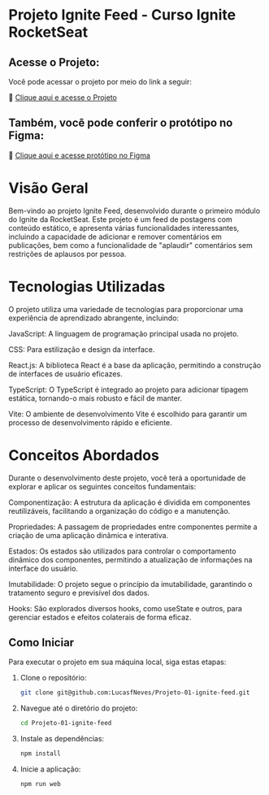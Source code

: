 # Projeto Ignite Feed - Curso Ignite RocketSeat

## Acesse o Projeto:
Você pode acessar o projeto por meio do link a seguir:

🚀  [Clique aqui e acesse o Projeto](https://projeto-01-ignite-feed-rho.vercel.app/)

##

## Também, você pode conferir o protótipo no Figma:

🎨 [Clique aqui e acesse protótipo no Figma](https://www.figma.com/file/oDXSek9UeIgnDQnPpSgNvB/Ignite-Feed?type=design&t=FNRb1ptYUf2NR1Dd-6)

##

# Visão Geral
Bem-vindo ao projeto Ignite Feed, desenvolvido durante o primeiro módulo do Ignite da RocketSeat. Este projeto é um feed de postagens com conteúdo estático, e apresenta várias funcionalidades interessantes, incluindo a capacidade de adicionar e remover comentários em publicações, bem como a funcionalidade de "aplaudir" comentários sem restrições de aplausos por pessoa.

# Tecnologias Utilizadas
O projeto utiliza uma variedade de tecnologias para proporcionar uma experiência de aprendizado abrangente, incluindo:

JavaScript: A linguagem de programação principal usada no projeto.

CSS: Para estilização e design da interface.

React.js: A biblioteca React é a base da aplicação, permitindo a construção de interfaces de usuário eficazes.

TypeScript: O TypeScript é integrado ao projeto para adicionar tipagem estática, tornando-o mais robusto e fácil de manter.

Vite: O ambiente de desenvolvimento Vite é escolhido para garantir um processo de desenvolvimento rápido e eficiente.

# Conceitos Abordados
Durante o desenvolvimento deste projeto, você terá a oportunidade de explorar e aplicar os seguintes conceitos fundamentais:

Componentização: A estrutura da aplicação é dividida em componentes reutilizáveis, facilitando a organização do código e a manutenção.

Propriedades: A passagem de propriedades entre componentes permite a criação de uma aplicação dinâmica e interativa.

Estados: Os estados são utilizados para controlar o comportamento dinâmico dos componentes, permitindo a atualização de informações na interface do usuário.

Imutabilidade: O projeto segue o princípio da imutabilidade, garantindo o tratamento seguro e previsível dos dados.

Hooks: São explorados diversos hooks, como useState e outros, para gerenciar estados e efeitos colaterais de forma eficaz.

## Como Iniciar

Para executar o projeto em sua máquina local, siga estas etapas:

1. Clone o repositório:

   ```bash
   git clone git@github.com:LucasfNeves/Projeto-01-ignite-feed.git

2. Navegue até o diretório do projeto:
   ```bash
   cd Projeto-01-ignite-feed


4. Instale as dependências:
   ```bash
   npm install
   ```

5. Inicie a aplicação:
   ```bash
   npm run web
   ```

